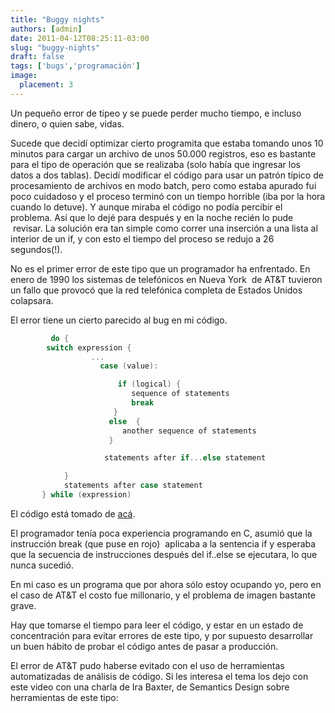 ```yaml
---
title: "Buggy nights"
authors: [admin]
date: 2011-04-12T08:25:11-03:00
slug: "buggy-nights"
draft: false
tags: ['bugs','programación']
image:
  placement: 3
---
```


Un pequeño error de tipeo y se puede perder mucho tiempo, e incluso
dinero, o quien sabe, vidas.

Sucede que decidí optimizar cierto programita que estaba tomando unos 10
minutos para cargar un archivo de unos 50.000 registros, eso es bastante
para el tipo de operación que se realizaba (solo había que ingresar los
datos a dos tablas). Decidí modificar el código para usar un patrón
típico de procesamiento de archivos en modo batch, pero como estaba
apurado fui poco cuidadoso y el proceso terminó con un tiempo horrible
(iba por la hora cuando lo detuve). Y aunque miraba el código no podía
percibir el problema. Así que lo dejé para después y en la noche recién
lo pude  revisar. La solución era tan simple como correr una inserción a
una lista al interior de un if, y con esto el tiempo del proceso se
redujo a 26 segundos(!).

No es el primer error de este tipo que un programador ha enfrentado. En
enero de 1990 los sistemas de telefónicos en Nueva York  de AT&T
tuvieron un fallo que provocó que la red telefónica completa de Estados
Unidos colapsara.

El error tiene un cierto parecido al bug en mi código.

```c
         do {
        switch expression {
                  ...
                    case (value):

                        if (logical) {
                           sequence of statements
                           break
                       }
                      else  {
                         another sequence of statements
                      }

                     statements after if...else statement

            }
            statements after case statement
       } while (expression)
```
El código está tomado de
[acá](http://www.soft.com/AppNotes/attcrash.html).

El programador tenía poca experiencia programando en C, asumió que la
instrucción break (que puse en rojo)  aplicaba a la sentencia if y
esperaba que la secuencia de instrucciones después del if..else se
ejecutara, lo que nunca sucedió.

En mi caso es un programa que por ahora sólo estoy ocupando yo, pero en
el caso de AT&T el costo fue millonario, y el problema de imagen
bastante grave.

Hay que tomarse el tiempo para leer el código, y estar en un estado de
concentración para evitar errores de este tipo, y por supuesto
desarrollar un buen hábito de probar el código antes de pasar a
producción.

El error de AT&T pudo haberse evitado con el uso de herramientas
automatizadas de análisis de código. Si les interesa el tema los dejo
con este video con una charla de Ira Baxter, de Semantics Design sobre
herramientas de este tipo:

